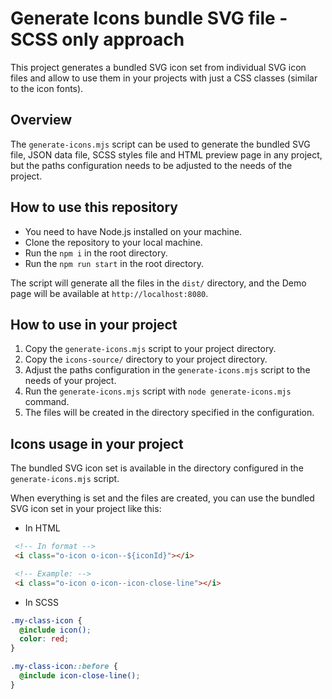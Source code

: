 # Generate Icons bundle SVG file - SCSS only approach

This project generates a bundled SVG icon set from individual SVG icon files and allow to use them in your projects with just a CSS classes (similar to the icon fonts).

## Overview

The `generate-icons.mjs` script can be used to generate the bundled SVG file, JSON data file, SCSS styles file and HTML preview page in any project, but the paths configuration needs to be adjusted to the needs of the project.

## How to use this repository

- You need to have Node.js installed on your machine.
- Clone the repository to your local machine.
- Run the `npm i` in the root directory.
- Run the `npm run start` in the root directory.

The script will generate all the files in the `dist/` directory, and the Demo page will be available at `http://localhost:8080`.

## How to use in your project

1. Copy the `generate-icons.mjs` script to your project directory.
2. Copy the `icons-source/` directory to your project directory.
3. Adjust the paths configuration in the `generate-icons.mjs` script to the needs of your project.
4. Run the `generate-icons.mjs` script with `node generate-icons.mjs` command.
5. The files will be created in the directory specified in the configuration.

## Icons usage in your project

The bundled SVG icon set is available in the directory configured in the `generate-icons.mjs` script.

When everything is set and the files are created, you can use the bundled SVG icon set in your project like this:

- In HTML
```html
 <!-- In format -->
 <i class="o-icon o-icon--${iconId}"></i>

 <!-- Example: -->
 <i class="o-icon o-icon--icon-close-line"></i>
```

- In SCSS
```scss
.my-class-icon {
  @include icon();
  color: red;
}

.my-class-icon::before {
  @include icon-close-line();
}
```
